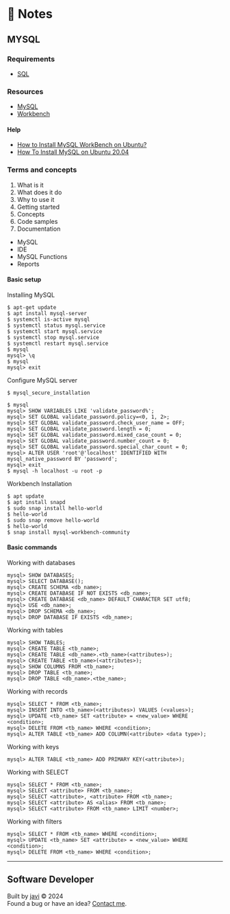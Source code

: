 # :memo: Notes
## MYSQL
### Requirements
- [SQL](./sql.md)
### Resources
- [MySQL](https://www.mysql.com/)
- [Workbench](https://www.mysql.com/products/workbench/)
#### Help
- [How to Install MySQL WorkBench on Ubuntu?](https://www.geeksforgeeks.org/how-to-install-mysql-workbench-on-ubuntu/)
- [How To Install MySQL on Ubuntu 20.04](https://www.digitalocean.com/community/tutorials/how-to-install-mysql-on-ubuntu-20-04)
### Terms and concepts
1. What is it
2. What does it do
3. Why to use it
4. Getting started
5. Concepts
6. Code samples
7. Documentation
- MySQL
- IDE
- MySQL Functions
- Reports
#### Basic setup
Installing MySQL
```
$ apt-get update
$ apt install mysql-server
$ systemctl is-active mysql
$ systemctl status mysql.service
$ systemctl start mysql.service
$ systemctl stop mysql.service
$ systemctl restart mysql.service
$ mysql
mysql> \q
$ mysql
mysql> exit
```
Configure MySQL server
```
$ mysql_secure_installation

$ mysql
mysql> SHOW VARIABLES LIKE 'validate_password%';
mysql> SET GLOBAL validate_password.policy=<0, 1, 2>;
mysql> SET GLOBAL validate_password.check_user_name = OFF;
mysql> SET GLOBAL validate_password.length = 0;
mysql> SET GLOBAL validate_password.mixed_case_count = 0;
mysql> SET GLOBAL validate_password.number_count = 0;
mysql> SET GLOBAL validate_password.special_char_count = 0;
mysql> ALTER USER 'root'@'localhost' IDENTIFIED WITH mysql_native_password BY 'password';
mysql> exit
$ mysql -h localhost -u root -p
```
Workbench Installation
```
$ apt update
$ apt install snapd
$ sudo snap install hello-world
$ hello-world
$ sudo snap remove hello-world
$ hello-world
$ snap install mysql-workbench-community
```
#### Basic commands
Working with databases
```
mysql> SHOW DATABASES;
mysql> SELECT DATABASE();
mysql> CREATE SCHEMA <db_name>;
mysql> CREATE DATABASE IF NOT EXISTS <db_name>;
mysql> CREATE DATABASE <db_name> DEFAULT CHARACTER SET utf8;
mysql> USE <db_name>;
mysql> DROP SCHEMA <db_name>;
mysql> DROP DATABASE IF EXISTS <db_name>;
```
Working with tables
```
mysql> SHOW TABLES;
mysql> CREATE TABLE <tb_name>;
mysql> CREATE TABLE <db_name>.<tb_name>(<attributes>);
mysql> CREATE TABLE <tb_name>(<attributes>);
mysql> SHOW COLUMNS FROM <tb_name>;
mysql> DROP TABLE <tb_name>;
mysql> DROP TABLE <db_name>.<tbe_name>;
```
Working with records
```
mysql> SELECT * FROM <tb_name>;
mysql> INSERT INTO <tb_name>(<attributes>) VALUES (<values>);
mysql> UPDATE <tb_name> SET <attribute> = <new_value> WHERE <condition>;
mysql> DELETE FROM <tb_name> WHERE <condition>;
mysql> ALTER TABLE <tb_name> ADD COLUMN(<attribute> <data type>);
```
Working with keys
```
mysql> ALTER TABLE <tb_name> ADD PRIMARY KEY(<attribute>);
```
Working with SELECT
```
mysql> SELECT * FROM <tb_name>;
mysql> SELECT <attribute> FROM <tb_name>;
mysql> SELECT <attribute>, <attribute> FROM <tb_name>;
mysql> SELECT <attribute> AS <alias> FROM <tb_name>;
mysql> SELECT <attribute> FROM <tb_name> LIMIT <number>;
```
Working with filters
```
mysql> SELECT * FROM <tb_name> WHERE <condition>;
mysql> UPDATE <tb_name> SET <attribute> = <new_value> WHERE <condition>;
mysql> DELETE FROM <tb_name> WHERE <condition>;
```
---
## Software Developer
Built by [javi](https://github.com/javierandres-dev/) :copyright: 2024  
Found a bug or have an idea? [Contact me](https://www.linkedin.com/in/javierandres-dev/).
